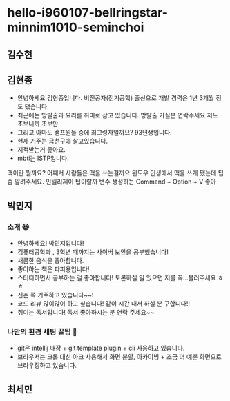 # hello-i960107-bellringstar-minnim1010-seminchoi

## 김수현

## 김현종
- 안녕하세요 김현종입니다. 비전공자(전기공학) 출신으로 개발 경력은 1년 3개월 정도 됐습니다.
- 최근에는 방탈출과 요리를 취미로 삼고 있습니다. 방탈출 가실분 연락주세요 저도 초보니까 초보만
- 그리고 아마도 캠프원들 중에 최고령자일까요? 93년생입니다.
- 현재 거주는 금천구에 살고있습니다.
- 지적받는거 좋아요. 
- mbti는 ISTP입니다.

맥이란 뭘까요? 어쨰서 사람들은 맥을 쓰는걸까요 윈도우 인생에서 맥을 쓰게 됐는데 팁좀 알려주세요.
인텔리제이 팁이랄까 변수 생성하는 Command + Option + V 좋아
## 박민지

### 소개 😆

- 안녕하세요! 박민지입니다!
- 컴퓨터공학과 , 3학년 때까지는 사이버 보안을 공부했습니다!
- 새콤한 음식을 좋아합니다.
- 좋아하는 책은 파피용입니다!
- 스터디하면서 공부하는 걸 좋아합니다! 토론하실 일 있으면 저를 꼭...불러주세요 ㅎㅎ
- 신촌 쪽 거주하고 있습니다~~!
- 코드 리뷰 많이많이 하고 싶습니다! 같이 시간 내서 하실 분 구합니다!!
- 취미는 독서입니다! 독서 좋아하시는 분 연락 주세요~~

### 나만의 환경 세팅 꿀팁 🤜

- git은 intellij 내장 + git template plugin + cli 사용하고 있습니다.
- 브라우저는 크롬 대신 아크 사용해서 화면 분할, 아카이빙 + 조금 더 예쁜 화면으로 브라우징하고 있습니다.

## 최세민